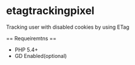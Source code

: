 etagtrackingpixel
=================

Tracking user with disabled cookies by using ETag

== Requeiremtns ==
 * PHP 5.4+
 * GD Enabled(optional)